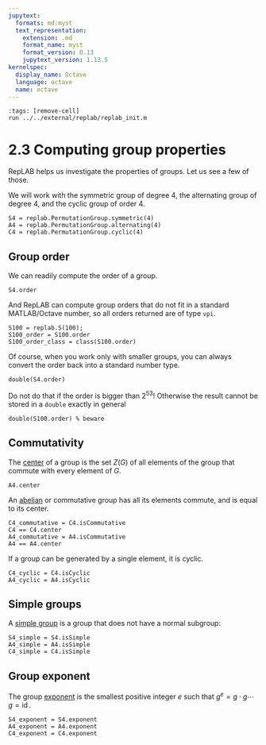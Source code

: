 ```yaml
---
jupytext:
  formats: md:myst
  text_representation:
    extension: .md
    format_name: myst
    format_version: 0.13
    jupytext_version: 1.13.5
kernelspec:
  display_name: Octave
  language: octave
  name: octave
---
```

```{code-cell}
:tags: [remove-cell]
run ../../external/replab/replab_init.m
```
# 2.3 Computing group properties

RepLAB helps us investigate the properties of groups. Let us see a few of those.

We will work with the symmetric group of degree $4$, the alternating group of degree $4$, and the cyclic group of order 4.

```{code-cell}
S4 = replab.PermutationGroup.symmetric(4)
A4 = replab.PermutationGroup.alternating(4)
C4 = replab.PermutationGroup.cyclic(4)
```

## Group order

We can readily compute the order of a group.

```{code-cell}
S4.order
```

And RepLAB can compute group orders that do not fit in a standard MATLAB/Octave number, so
all orders returned are of type `vpi`.

```{code-cell}
S100 = replab.S(100);
S100_order = S100.order
S100_order_class = class(S100.order)
```

Of course, when you work only with smaller groups, you can always convert the order back into
a standard number type.

```{code-cell}
double(S4.order)
```

Do not do that if the order is bigger than $2^53$! Otherwise the result cannot be stored in a
`double` exactly in general

```{code-cell}
double(S100.order) % beware
```

## Commutativity

The [center](https://groupprops.subwiki.org/wiki/Center) of a group is the set $Z(G)$ of all elements of the group that commute with every element of $G$.

```{code-cell}
A4.center
```

An [abelian](https://groupprops.subwiki.org/wiki/Abelian_group) or commutative group has all its elements commute, and is equal to its center.

```{code-cell}
C4_commutative = C4.isCommutative
C4 == C4.center
A4_commutative = A4.isCommutative
A4 == A4.center
```

If a group can be  generated by a single element, it is cyclic.

```{code-cell}
C4_cyclic = C4.isCyclic
A4_cyclic = A4.isCyclic
```

## Simple groups

A [simple group](https://groupprops.subwiki.org/wiki/Simple_group) is a group that does not have a normal subgroup:

```{code-cell}
S4_simple = S4.isSimple
A4_simple = A4.isSimple
C4_simple = C4.isSimple
```

## Group exponent

The group [exponent](https://groupprops.subwiki.org/wiki/Exponent_of_a_group) is the smallest positive integer $e$ such that $g^e = g \cdot g \cdots g = \operatorname{id}$.

```{code-cell}
S4_exponent = S4.exponent
A4_exponent = A4.exponent
C4_exponent = C4.exponent
```
